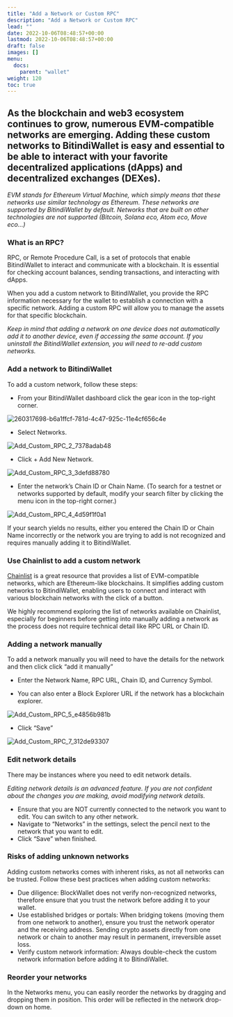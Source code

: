 ```yaml
---
title: "Add a Network or Custom RPC"
description: "Add a Network or Custom RPC"
lead: ""
date: 2022-10-06T08:48:57+00:00
lastmod: 2022-10-06T08:48:57+00:00
draft: false
images: []
menu:
  docs:
    parent: "wallet"
weight: 120
toc: true
---
```


## As the blockchain and web3 ecosystem continues to grow, numerous EVM-compatible networks are emerging. Adding these custom networks to BitindiWallet is easy and essential to be able to interact with your favorite decentralized applications (dApps) and decentralized exchanges (DEXes).

*EVM stands for Ethereum Virtual Machine, which simply means that these networks use similar technology as Ethereum. These networks are supported by BitindiWallet by default. Networks that are built on other technologies are not supported (Bitcoin, Solana eco, Atom eco, Move eco…)*

### What is an RPC?
RPC, or Remote Procedure Call, is a set of protocols that enable BitindiWallet to interact and communicate with a blockchain. It is essential for checking account balances, sending transactions, and interacting with dApps.

When you add a custom network to BitindiWallet, you provide the RPC information necessary for the wallet to establish a connection with a specific network. Adding a custom RPC will allow you to manage the assets for that specific blockchain.

*Keep in mind that adding a network on one device does not automatically add it to another device, even if accessing the same account. If you uninstall the BitindiWallet extension, you will need to re-add custom networks.*

### Add a network to BitindiWallet

To add a custom network, follow these steps:

- From your BitindiWallet dashboard click the gear icon in the top-right corner.

![260317698-b6a1ffcf-781d-4c47-925c-11e4cf656c4e](https://github.com/bitindi/docs/assets/119077822/88c281e5-1dee-418b-af51-7d11d2a1bacf)


- Select Networks.

![Add_Custom_RPC_2_7378adab48](https://github.com/bitindi/docs/assets/119077822/33c96048-528d-47cc-b457-3768ad6e241d)

- Click + Add New Network.

![Add_Custom_RPC_3_3defd88780](https://github.com/bitindi/docs/assets/119077822/d247a750-cf1d-4c71-944e-d6402578c162)

- Enter the network’s Chain ID or Chain Name. (To search for a testnet or networks supported by default, modify your search filter by clicking the menu icon in the top-right corner.)

![Add_Custom_RPC_4_4d59f1f0a1](https://github.com/bitindi/docs/assets/119077822/b1cd1b48-2ea8-4c3c-b863-6ff4511afa71)

If your search yields no results, either you entered the Chain ID or Chain Name incorrectly or the network you are trying to add is not recognized and requires manually adding it to BitindiWallet.

### Use Chainlist to add a custom network

[Chainlist](https://chainlist.org/) is a great resource that provides a list of EVM-compatible networks, which are Ethereum-like blockchains. It simplifies adding custom networks to BitindiWallet, enabling users to connect and interact with various blockchain networks with the click of a button.

We highly recommend exploring the list of networks available on Chainlist, especially for beginners before getting into manually adding a network as the process does not require technical detail like RPC URL or Chain ID.

### Adding a network manually

To add a network manually you will need to have the details for the network and then click click “add it manually”

- Enter the Network Name, RPC URL, Chain ID, and Currency Symbol.
 
- You can also enter a Block Explorer URL if the network has a blockchain explorer.

![Add_Custom_RPC_5_e4856b981b](https://github.com/bitindi/docs/assets/119077822/9bacb0d8-af7a-4656-82da-3b122d93a8ec)

- Click “Save”

![Add_Custom_RPC_7_312de93307](https://github.com/bitindi/docs/assets/119077822/dc0566c4-49c7-4810-beed-8449f37098bc)

### Edit network details

There may be instances where you need to edit network details.

*Editing network details is an advanced feature. If you are not confident about the changes you are making, avoid modifying network details.*

- Ensure that you are NOT currently connected to the network you want to edit. You can switch to any other network.
- Navigate to “Networks” in the settings, select the pencil next to the network that you want to edit.
- Click “Save” when finished.

### Risks of adding unknown networks

Adding custom networks comes with inherent risks, as not all networks can be trusted. Follow these best practices when adding custom networks:

- Due diligence: BlockWallet does not verify non-recognized networks, therefore ensure that you trust the network before adding it to your wallet.
- Use established bridges or portals: When bridging tokens (moving them from one network to another), ensure you trust the network operator and the receiving address. Sending crypto assets directly from one network or chain to another may result in permanent, irreversible asset loss.
- Verify custom network information: Always double-check the custom network information before adding it to BitindiWallet.

### Reorder your networks

In the Networks menu, you can easily reorder the networks by dragging and dropping them in position. This order will be reflected in the network drop-down on home.








